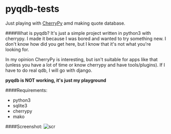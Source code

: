 pyqdb-tests
===========

Just playing with [CherryPy](http://cherrypy.org) amd making quote database.

####What is pyqdb?
It's just a simple project written in python3 with cherrypy. I made it because I was bored and wanted to
try something new. I don't know how did you get here, but I know that it's not what you're looking for.

In my opinion CherryPy is interesting, but isn't suitable for apps like that (unless you have a lot of time or know
cherrypy and have tools/plugins). If I have to do real qdb, I will go with django.

**pyqdb is NOT working, it's just my playground**

####Requirements:
- python3
- sqlite3
- cherrypy
- mako

####Screenshot:
![scr](http://dev.mescam.pl/Screenshots/qdb-github.png "pyqdb")
